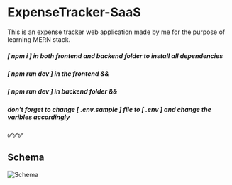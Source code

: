 # ExpenseTracker-SaaS
This is an expense tracker web application made by me for the purpose of learning MERN stack.

##### [ npm i ] in both frontend and backend folder to install all dependencies

##### [ npm run dev ] in the frontend &&
##### [ npm run dev ] in backend folder &&
##### don't forget to change [ .env.sample ] file to [ .env ] and change the varibles accordingly
#### ✅✅✅

## Schema
![Schema](https://github.com/user-attachments/assets/f42b2d4d-c3ca-4c6e-b84d-246b5f0bc080)
